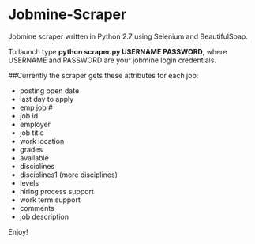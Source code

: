 # Jobmine-Scraper
Jobmine scraper written in Python 2.7 using Selenium and BeautifulSoap.

To launch type **python scraper.py USERNAME PASSWORD**, where USERNAME and PASSWORD are your jobmine login credentials.

##Currently the scraper gets these attributes for each job:
- posting open date
- last day to apply
- emp job #
- job id
- employer
- job title
- work location
- grades
- available 
- disciplines
- disciplines1 (more disciplines)
- levels
- hiring process support
- work term support
- comments
- job description


Enjoy!
